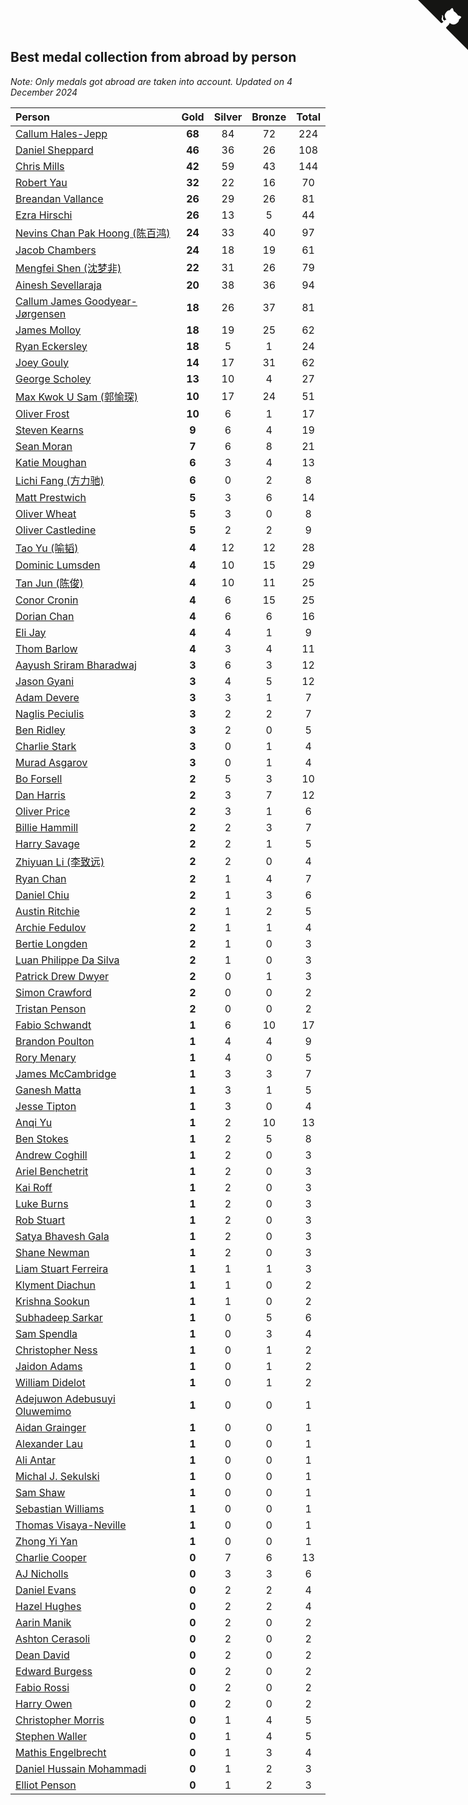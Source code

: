 ## Best medal collection from abroad by person

*Note: Only medals got abroad are taken into account.*
*Updated on  4 December 2024*

| Person | Gold | Silver | Bronze | Total |
| :--- | :--: | :--: | :--: | :--: |
| [Callum Hales-Jepp](https://www.worldcubeassociation.org/persons/2012HALE01) | **68** | 84 | 72 | 224 |
| [Daniel Sheppard](https://www.worldcubeassociation.org/persons/2009SHEP01) | **46** | 36 | 26 | 108 |
| [Chris Mills](https://www.worldcubeassociation.org/persons/2014MILL04) | **42** | 59 | 43 | 144 |
| [Robert Yau](https://www.worldcubeassociation.org/persons/2009YAUR01) | **32** | 22 | 16 | 70 |
| [Breandan Vallance](https://www.worldcubeassociation.org/persons/2007VALL01) | **26** | 29 | 26 | 81 |
| [Ezra Hirschi](https://www.worldcubeassociation.org/persons/2019HIRS01) | **26** | 13 | 5 | 44 |
| [Nevins Chan Pak Hoong (陈百鸿)](https://www.worldcubeassociation.org/persons/2010CHAN20) | **24** | 33 | 40 | 97 |
| [Jacob Chambers](https://www.worldcubeassociation.org/persons/2017CHAM09) | **24** | 18 | 19 | 61 |
| [Mengfei Shen (沈梦非)](https://www.worldcubeassociation.org/persons/2018SHEN07) | **22** | 31 | 26 | 79 |
| [Ainesh Sevellaraja](https://www.worldcubeassociation.org/persons/2012SEVE01) | **20** | 38 | 36 | 94 |
| [Callum James Goodyear-Jørgensen](https://www.worldcubeassociation.org/persons/2012GOOD02) | **18** | 26 | 37 | 81 |
| [James Molloy](https://www.worldcubeassociation.org/persons/2011MOLL01) | **18** | 19 | 25 | 62 |
| [Ryan Eckersley](https://www.worldcubeassociation.org/persons/2019ECKE02) | **18** | 5 | 1 | 24 |
| [Joey Gouly](https://www.worldcubeassociation.org/persons/2007GOUL01) | **14** | 17 | 31 | 62 |
| [George Scholey](https://www.worldcubeassociation.org/persons/2015SCHO05) | **13** | 10 | 4 | 27 |
| [Max Kwok U Sam (郭愉琛)](https://www.worldcubeassociation.org/persons/2018SAMK01) | **10** | 17 | 24 | 51 |
| [Oliver Frost](https://www.worldcubeassociation.org/persons/2012FROS01) | **10** | 6 | 1 | 17 |
| [Steven Kearns](https://www.worldcubeassociation.org/persons/2015KEAR01) | **9** | 6 | 4 | 19 |
| [Sean Moran](https://www.worldcubeassociation.org/persons/2016MORA24) | **7** | 6 | 8 | 21 |
| [Katie Moughan](https://www.worldcubeassociation.org/persons/2017DAVI03) | **6** | 3 | 4 | 13 |
| [Lichi Fang (方力驰)](https://www.worldcubeassociation.org/persons/2018FANG03) | **6** | 0 | 2 | 8 |
| [Matt Prestwich](https://www.worldcubeassociation.org/persons/2016PRES04) | **5** | 3 | 6 | 14 |
| [Oliver Wheat](https://www.worldcubeassociation.org/persons/2016WHEA01) | **5** | 3 | 0 | 8 |
| [Oliver Castledine](https://www.worldcubeassociation.org/persons/2018CAST08) | **5** | 2 | 2 | 9 |
| [Tao Yu (喻韬)](https://www.worldcubeassociation.org/persons/2012YUTA01) | **4** | 12 | 12 | 28 |
| [Dominic Lumsden](https://www.worldcubeassociation.org/persons/2016LUMS01) | **4** | 10 | 15 | 29 |
| [Tan Jun (陈俊)](https://www.worldcubeassociation.org/persons/2018JUNT01) | **4** | 10 | 11 | 25 |
| [Conor Cronin](https://www.worldcubeassociation.org/persons/2013CRON01) | **4** | 6 | 15 | 25 |
| [Dorian Chan](https://www.worldcubeassociation.org/persons/2023DORI01) | **4** | 6 | 6 | 16 |
| [Eli Jay](https://www.worldcubeassociation.org/persons/2014JAYE01) | **4** | 4 | 1 | 9 |
| [Thom Barlow](https://www.worldcubeassociation.org/persons/2006BARL01) | **4** | 3 | 4 | 11 |
| [Aayush Sriram Bharadwaj](https://www.worldcubeassociation.org/persons/2018BHAR02) | **3** | 6 | 3 | 12 |
| [Jason Gyani](https://www.worldcubeassociation.org/persons/2008GYAN01) | **3** | 4 | 5 | 12 |
| [Adam Devere](https://www.worldcubeassociation.org/persons/2018DEVE02) | **3** | 3 | 1 | 7 |
| [Naglis Peciulis](https://www.worldcubeassociation.org/persons/2017PECI01) | **3** | 2 | 2 | 7 |
| [Ben Ridley](https://www.worldcubeassociation.org/persons/2016RIDL01) | **3** | 2 | 0 | 5 |
| [Charlie Stark](https://www.worldcubeassociation.org/persons/2014STAR05) | **3** | 0 | 1 | 4 |
| [Murad Asgarov](https://www.worldcubeassociation.org/persons/2022ASGA01) | **3** | 0 | 1 | 4 |
| [Bo Forsell](https://www.worldcubeassociation.org/persons/2022FORS06) | **2** | 5 | 3 | 10 |
| [Dan Harris](https://www.worldcubeassociation.org/persons/2003HARR01) | **2** | 3 | 7 | 12 |
| [Oliver Price](https://www.worldcubeassociation.org/persons/2014PRIC01) | **2** | 3 | 1 | 6 |
| [Billie Hammill](https://www.worldcubeassociation.org/persons/2015HAMM01) | **2** | 2 | 3 | 7 |
| [Harry Savage](https://www.worldcubeassociation.org/persons/2013SAVA01) | **2** | 2 | 1 | 5 |
| [Zhiyuan Li (李致远)](https://www.worldcubeassociation.org/persons/2019LIZH08) | **2** | 2 | 0 | 4 |
| [Ryan Chan](https://www.worldcubeassociation.org/persons/2023CHAN16) | **2** | 1 | 4 | 7 |
| [Daniel Chiu](https://www.worldcubeassociation.org/persons/2022CHIU06) | **2** | 1 | 3 | 6 |
| [Austin Ritchie](https://www.worldcubeassociation.org/persons/2022RITC01) | **2** | 1 | 2 | 5 |
| [Archie Fedulov](https://www.worldcubeassociation.org/persons/2022FEDU01) | **2** | 1 | 1 | 4 |
| [Bertie Longden](https://www.worldcubeassociation.org/persons/2014LONG06) | **2** | 1 | 0 | 3 |
| [Luan Philippe Da Silva](https://www.worldcubeassociation.org/persons/2022SILV08) | **2** | 1 | 0 | 3 |
| [Patrick Drew Dwyer](https://www.worldcubeassociation.org/persons/2019DWYE01) | **2** | 0 | 1 | 3 |
| [Simon Crawford](https://www.worldcubeassociation.org/persons/2008CRAW01) | **2** | 0 | 0 | 2 |
| [Tristan Penson](https://www.worldcubeassociation.org/persons/2009PENS02) | **2** | 0 | 0 | 2 |
| [Fabio Schwandt](https://www.worldcubeassociation.org/persons/2014SCHW02) | **1** | 6 | 10 | 17 |
| [Brandon Poulton](https://www.worldcubeassociation.org/persons/2019POUL02) | **1** | 4 | 4 | 9 |
| [Rory Menary](https://www.worldcubeassociation.org/persons/2022MENA01) | **1** | 4 | 0 | 5 |
| [James McCambridge](https://www.worldcubeassociation.org/persons/2019MCCA09) | **1** | 3 | 3 | 7 |
| [Ganesh Matta](https://www.worldcubeassociation.org/persons/2015MATT06) | **1** | 3 | 1 | 5 |
| [Jesse Tipton](https://www.worldcubeassociation.org/persons/2014TIPT01) | **1** | 3 | 0 | 4 |
| [Anqi Yu](https://www.worldcubeassociation.org/persons/2018YUAN02) | **1** | 2 | 10 | 13 |
| [Ben Stokes](https://www.worldcubeassociation.org/persons/2018STOK01) | **1** | 2 | 5 | 8 |
| [Andrew Coghill](https://www.worldcubeassociation.org/persons/2009COGH01) | **1** | 2 | 0 | 3 |
| [Ariel Benchetrit](https://www.worldcubeassociation.org/persons/2019BENC04) | **1** | 2 | 0 | 3 |
| [Kai Roff](https://www.worldcubeassociation.org/persons/2018ROFF01) | **1** | 2 | 0 | 3 |
| [Luke Burns](https://www.worldcubeassociation.org/persons/2020BURN06) | **1** | 2 | 0 | 3 |
| [Rob Stuart](https://www.worldcubeassociation.org/persons/2011STUA01) | **1** | 2 | 0 | 3 |
| [Satya Bhavesh Gala](https://www.worldcubeassociation.org/persons/2022GALA03) | **1** | 2 | 0 | 3 |
| [Shane Newman](https://www.worldcubeassociation.org/persons/2013NEWM02) | **1** | 2 | 0 | 3 |
| [Liam Stuart Ferreira](https://www.worldcubeassociation.org/persons/2022FERR14) | **1** | 1 | 1 | 3 |
| [Klyment Diachun](https://www.worldcubeassociation.org/persons/2022DIAC01) | **1** | 1 | 0 | 2 |
| [Krishna Sookun](https://www.worldcubeassociation.org/persons/2017SOOK01) | **1** | 1 | 0 | 2 |
| [Subhadeep Sarkar](https://www.worldcubeassociation.org/persons/2017SARK01) | **1** | 0 | 5 | 6 |
| [Sam Spendla](https://www.worldcubeassociation.org/persons/2015SPEN01) | **1** | 0 | 3 | 4 |
| [Christopher Ness](https://www.worldcubeassociation.org/persons/2007NESS01) | **1** | 0 | 1 | 2 |
| [Jaidon Adams](https://www.worldcubeassociation.org/persons/2018ADAM11) | **1** | 0 | 1 | 2 |
| [William Didelot](https://www.worldcubeassociation.org/persons/2023DIDE03) | **1** | 0 | 1 | 2 |
| [Adejuwon Adebusuyi Oluwemimo](https://www.worldcubeassociation.org/persons/2022OLUW01) | **1** | 0 | 0 | 1 |
| [Aidan Grainger](https://www.worldcubeassociation.org/persons/2018GRAI01) | **1** | 0 | 0 | 1 |
| [Alexander Lau](https://www.worldcubeassociation.org/persons/2011LAUA01) | **1** | 0 | 0 | 1 |
| [Ali Antar](https://www.worldcubeassociation.org/persons/2019ANTA02) | **1** | 0 | 0 | 1 |
| [Michal J. Sekulski](https://www.worldcubeassociation.org/persons/2023SEKU01) | **1** | 0 | 0 | 1 |
| [Sam Shaw](https://www.worldcubeassociation.org/persons/2016SHAW02) | **1** | 0 | 0 | 1 |
| [Sebastian Williams](https://www.worldcubeassociation.org/persons/2020WILL09) | **1** | 0 | 0 | 1 |
| [Thomas Visaya-Neville](https://www.worldcubeassociation.org/persons/2014VISA01) | **1** | 0 | 0 | 1 |
| [Zhong Yi Yan](https://www.worldcubeassociation.org/persons/2022YANZ02) | **1** | 0 | 0 | 1 |
| [Charlie Cooper](https://www.worldcubeassociation.org/persons/2007COOP01) | **0** | 7 | 6 | 13 |
| [AJ Nicholls](https://www.worldcubeassociation.org/persons/2015NICH04) | **0** | 3 | 3 | 6 |
| [Daniel Evans](https://www.worldcubeassociation.org/persons/2016EVAN06) | **0** | 2 | 2 | 4 |
| [Hazel Hughes](https://www.worldcubeassociation.org/persons/2015HUGH04) | **0** | 2 | 2 | 4 |
| [Aarin Manik](https://www.worldcubeassociation.org/persons/2017MANI03) | **0** | 2 | 0 | 2 |
| [Ashton Cerasoli](https://www.worldcubeassociation.org/persons/2013CERA01) | **0** | 2 | 0 | 2 |
| [Dean David](https://www.worldcubeassociation.org/persons/2022DAVI06) | **0** | 2 | 0 | 2 |
| [Edward Burgess](https://www.worldcubeassociation.org/persons/2018BURG03) | **0** | 2 | 0 | 2 |
| [Fabio Rossi](https://www.worldcubeassociation.org/persons/2022ROSS02) | **0** | 2 | 0 | 2 |
| [Harry Owen](https://www.worldcubeassociation.org/persons/2017OWEN01) | **0** | 2 | 0 | 2 |
| [Christopher Morris](https://www.worldcubeassociation.org/persons/2013MORR03) | **0** | 1 | 4 | 5 |
| [Stephen Waller](https://www.worldcubeassociation.org/persons/2017WALL12) | **0** | 1 | 4 | 5 |
| [Mathis Engelbrecht](https://www.worldcubeassociation.org/persons/2022ENGE02) | **0** | 1 | 3 | 4 |
| [Daniel Hussain Mohammadi](https://www.worldcubeassociation.org/persons/2017MOHA13) | **0** | 1 | 2 | 3 |
| [Elliot Penson](https://www.worldcubeassociation.org/persons/2009PENS01) | **0** | 1 | 2 | 3 |


<a href="https://github.com/simonkellly/wca_statistics_uk" class="github-corner" aria-label="View source on Github"><svg width="80" height="80" viewBox="0 0 250 250" style="fill:#151513; color:#fff; position: absolute; top: 0; border: 0; right: 0;" aria-hidden="true"><path d="M0,0 L115,115 L130,115 L142,142 L250,250 L250,0 Z"></path><path d="M128.3,109.0 C113.8,99.7 119.0,89.6 119.0,89.6 C122.0,82.7 120.5,78.6 120.5,78.6 C119.2,72.0 123.4,76.3 123.4,76.3 C127.3,80.9 125.5,87.3 125.5,87.3 C122.9,97.6 130.6,101.9 134.4,103.2" fill="currentColor" style="transform-origin: 130px 106px;" class="octo-arm"></path><path d="M115.0,115.0 C114.9,115.1 118.7,116.5 119.8,115.4 L133.7,101.6 C136.9,99.2 139.9,98.4 142.2,98.6 C133.8,88.0 127.5,74.4 143.8,58.0 C148.5,53.4 154.0,51.2 159.7,51.0 C160.3,49.4 163.2,43.6 171.4,40.1 C171.4,40.1 176.1,42.5 178.8,56.2 C183.1,58.6 187.2,61.8 190.9,65.4 C194.5,69.0 197.7,73.2 200.1,77.6 C213.8,80.2 216.3,84.9 216.3,84.9 C212.7,93.1 206.9,96.0 205.4,96.6 C205.1,102.4 203.0,107.8 198.3,112.5 C181.9,128.9 168.3,122.5 157.7,114.1 C157.9,116.9 156.7,120.9 152.7,124.9 L141.0,136.5 C139.8,137.7 141.6,141.9 141.8,141.8 Z" fill="currentColor" class="octo-body"></path></svg></a><style>.github-corner:hover .octo-arm{animation:octocat-wave 560ms ease-in-out}@keyframes octocat-wave{0%,100%{transform:rotate(0)}20%,60%{transform:rotate(-25deg)}40%,80%{transform:rotate(10deg)}}@media (max-width:500px){.github-corner:hover .octo-arm{animation:none}.github-corner .octo-arm{animation:octocat-wave 560ms ease-in-out}}</style>
